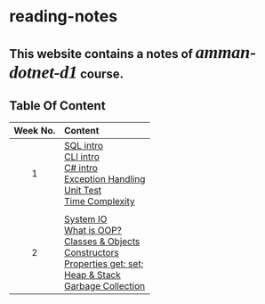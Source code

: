 # reading-notes

## This website contains a notes of *<span style="font-family:Papyrus; font-size:1.5em">amman-dotnet-d1</span>* course.


## Table Of Content

| Week No. | Content |
| :---:    | :---    |
| 1        | [SQL intro](week1/SQL.md) <br> [CLI intro](week1/CLI.md) <br> [C# intro](week1/CSharp.md) <br>[Exception Handling](week1/ExceptionHandling.md) <br>[Unit Test](week1/UnitTest.md) <br>[Time Complexity](week1/Complexity.md)|
|       |        |
| 2     | [System IO](week2/SystemIO.md) <br> [What is OOP?](week2/OOP//OOP.md) <br> [Classes & Objects](week2/OOP/ClassesObjects.md) <br> [Constructors](week2/OOP/Constructors.md) <br> [Properties get; set;](week2/Properties.md) <br> [Heap & Stack](week2/HeapStack.md) <br> [Garbage Collection](week2/GarbageCollection.md)|